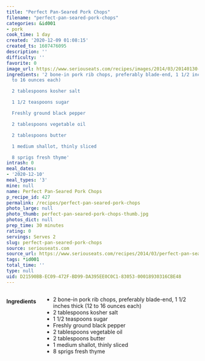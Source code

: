 ```yaml
---
title: "Perfect Pan-Seared Pork Chops"
filename: "perfect-pan-seared-pork-chops"
categories: &id001
- pork
cook_time: 1 day
created: '2020-12-09 01:08:15'
created_ts: 1607476095
description: ''
difficulty: ''
favorite: 0
image_url: https://www.seriouseats.com/recipes/images/2014/03/20140130-pork-chop-food-lab-28-200x150.jpg
ingredients: '2 bone-in pork rib chops, preferably blade-end, 1 1/2 inches thick (12
  to 16 ounces each)

  2 tablespoons kosher salt

  1 1/2 teaspoons sugar

  Freshly ground black pepper

  2 tablespoons vegetable oil

  2 tablespoons butter

  1 medium shallot, thinly sliced

  8 sprigs fresh thyme'
intrash: 0
meal_dates:
- '2020-12-10'
meal_types: '3'
mine: null
name: Perfect Pan-Seared Pork Chops
p_recipe_id: 427
permalink: /recipes/perfect-pan-seared-pork-chops
photo_large: null
photo_thumb: perfect-pan-seared-pork-chops-thumb.jpg
photos_dict: null
prep_time: 30 minutes
rating: 0
servings: Serves 2
slug: perfect-pan-seared-pork-chops
source: seriouseats.com
source_url: https://www.seriouseats.com/recipes/2014/03/perfect-pan-seared-pork-chop-recipe.html
tags: *id001
total_time: ''
type: null
uid: D21590BB-EC09-472F-BD99-DA395EE0C0C1-83053-00018930316CBE48
---
```

<div class="large-8 medium-7 columns" id="writeup">	</div><!-- #writeup -->
</div><!-- #row-one -->
<div class="row" id="row-two">	<div class="medium-4 small-5 columns" id="ingredients"><h4>Ingredients</h4><div class="box box-ingredients content"><ul>
<li>2 bone-in pork rib chops, preferably blade-end, 1 1/2 inches thick (12 to 16 ounces each)</li>
<li>2 tablespoons kosher salt</li>
<li>1 1/2 teaspoons sugar</li>
<li>Freshly ground black pepper</li>
<li>2 tablespoons vegetable oil</li>
<li>2 tablespoons butter</li>
<li>1 medium shallot, thinly sliced</li>
<li>8 sprigs fresh thyme</li>
</ul>
</div>	</div>	<div class="medium-6 small-7 columns" id="directions">	</div>